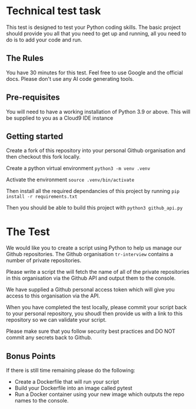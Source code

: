 # Technical test task

This test is designed to test your Python coding skills. The basic project should provide you all that you need to get up and running, all you need to do is to add your code and run. 

## The Rules
You have 30 minutes for this test. Feel free to use Google and the official docs. Please don't use any AI code generating tools.

## Pre-requisites
You will need to have a working installation of Python 3.9 or above. This will be supplied to you as a Cloud9 IDE instance

## Getting started
Create a fork of this repository into your personal Github organisation and then checkout this fork locally.

Create a python virtual environment 
```python3 -m venv .venv ```

Activate the environment
```source .venv/bin/activate```

Then install all the required dependancies of this project by running 
```pip install -r requirements.txt```

Then you should be able to build this project with 
```python3 github_api.py```


# The Test
We would like you to create a script using Python to help us manage our Github repositories. The Github organisation `tr-interview` contains a number of private repositories. 

Please write a script the will fetch the name of all of the private repositories in this organisation via the Github API and output them to the console. 

We have supplied a Github personal access token which will give you access to this organisation via the API. 

When you have completed the test locally, please commit your script back to your personal repository, you shoudl then provide us with a link to this repository so we can validate your script. 

Please make sure that you follow security best practices and DO NOT commit any secrets back to Github. 

## Bonus Points
If there is still time remaining please do the following:

* Create a Dockerfile that will run your script
* Build your Dockerfile into an image called pytest
* Run a Docker container using your new image which outputs the repo names to the console.
